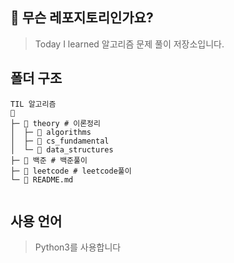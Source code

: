 ## 📐 무슨 레포지토리인가요?

> Today I learned 알고리즘 문제 풀이 저장소입니다.

## 폴더 구조

```
TIL 알고리즘
📁
├─ 📁 theory # 이론정리
│  ├─ 📁 algorithms
│  ├─ 📁 cs_fundamental
│  └─ 📁 data_structures
├─ 📁 백준 # 백준풀이
├─ 📁 leetcode # leetcode풀이
└─ 📁 README.md 
 
```
## 사용 언어

> Python3를 사용합니다
